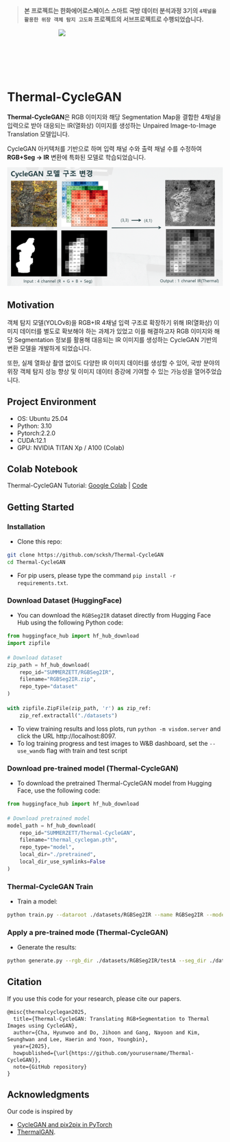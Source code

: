 > **본 프로젝트는 한화에어로스페이스 스마트 국방 데이터 분석과정 3기의 ```4채널을 활용한 위장 객체 탐지 고도화``` 프로젝트의 서브프로젝트로 수행되었습니다.**
<img src="imgs/black_poodle.gif" align="right" width="384">


<br><br><br>
<br><br><br>

# Thermal-CycleGAN
**Thermal-CycleGAN**은 RGB 이미지와 해당 Segmentation Map을 결합한 4채널을 입력으로 받아 대응되는 IR(열화상) 이미지를 생성하는 Unpaired Image-to-Image Translation 모델입니다.

CycleGAN 아키텍처를 기반으로 하며 입력 채널 수와 출력 채널 수를 수정하여 **RGB+Seg → IR** 변환에 특화된 모델로 학습되었습니다.
<p align="center">
  <img src="./imgs/Thermal_CycleGAN_architecture.png" width="900"/>
</p>

## Motivation
객체 탐지 모델(YOLOv8)을 RGB+IR 4채널 입력 구조로 확장하기 위해 IR(열화상) 이미지 데이터를 별도로 확보해야 하는 과제가 있었고 이를 해결하고자 RGB 이미지와 해당 Segmentation 정보를 활용해 대응되는 IR 이미지를 생성하는 CycleGAN 기반의 변환 모델을 개발하게 되었습니다.

또한, 실제 열화상 촬영 없이도 다양한 IR 이미지 데이터를 생성할 수 있어, 국방 분야의 위장 객체 탐지 성능 향상 및 이미지 데이터 증강에 기여할 수 있는 가능성을 열어주었습니다.

## Project Environment
- OS: Ubuntu 25.04
- Python: 3.10
- Pytorch:2.2.0
- CUDA:12.1
- GPU: NVIDIA TITAN Xp / A100 (Colab)

## Colab Notebook
Thermal-CycleGAN Tutorial: [Google Colab](https://colab.research.google.com/drive/151BsdW-YFtof58BDCZL86fjbLWB4eYJ_?usp=drive_link) | [Code](https://github.com/tensorflow/docs/blob/master/site/en/tutorials/generative/cyclegan.ipynb)

## Getting Started
### Installation

- Clone this repo:
```bash
git clone https://github.com/scksh/Thermal-CycleGAN
cd Thermal-CycleGAN
```
- For pip users, please type the command `pip install -r requirements.txt`.

### Download Dataset (HuggingFace)
- You can download the `RGBSeg2IR` dataset directly from Hugging Face Hub using the following Python code:
```python
from huggingface_hub import hf_hub_download
import zipfile

# Download dataset
zip_path = hf_hub_download(
    repo_id="SUMMERZETT/RGBSeg2IR",
    filename="RGBSeg2IR.zip",
    repo_type="dataset"
)

with zipfile.ZipFile(zip_path, 'r') as zip_ref:
    zip_ref.extractall("./datasets")
```
- To view training results and loss plots, run `python -m visdom.server` and click the URL http://localhost:8097.
- To log training progress and test images to W&B dashboard, set the `--use_wandb` flag with train and test script

### Download pre-trained model (Thermal-CycleGAN)
- To download the pretrained Thermal-CycleGAN model from Hugging Face, use the following code:
```python
from huggingface_hub import hf_hub_download

# Download pretrained model
model_path = hf_hub_download(
    repo_id="SUMMERZETT/Thermal-CycleGAN",
    filename="thermal_cyclegan.pth",
    repo_type="model",
    local_dir="./pretrained",
    local_dir_use_symlinks=False
)
```

### Thermal-CycleGAN Train
- Train a model:
```bash
python train.py --dataroot ./datasets/RGBSeg2IR --name RGBSeg2IR --model cycle_gan --direction AtoB --dataset_mode aligned --input_nc 4 --output_nc 1 --gpu_ids 0 --n_epochs 0 --n_epochs_decay 10 --lambda_identity 0 --lr_policy linear
```

### Apply a pre-trained mode (Thermal-CycleGAN)
- Generate the results:
```bash
python generate.py --rgb_dir ./datasets/RGBSeg2IR/testA --seg_dir ./datasets/RGBSeg2IR/testSegA --model_path ./pretrained/thermal_cyclegan.pth --output_dir ./results/generated_IR --gpu_ids 0
```

## Citation
If you use this code for your research, please cite our papers.
```
@misc{thermalcyclegan2025,
  title={Thermal-CycleGAN: Translating RGB+Segmentation to Thermal Images using CycleGAN},
  author={Cha, Hyunwoo and Do, Jihoon and Gang, Nayoon and Kim, Seunghwan and Lee, Haerin and Yoon, Youngbin},
  year={2025},
  howpublished={\url{https://github.com/yourusername/Thermal-CycleGAN}},
  note={GitHub repository}
}
```

## Acknowledgments
Our code is inspired by 
- [CycleGAN and pix2pix in PyTorch](https://github.com/junyanz/pytorch-CycleGAN-and-pix2pix)
- [ThermalGAN](https://github.com/vlkniaz/ThermalGAN).
